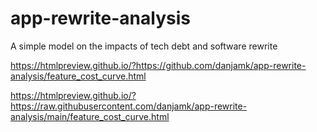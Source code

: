 # app-rewrite-analysis
A simple model on the impacts of tech debt and software rewrite

https://htmlpreview.github.io/?https://github.com/danjamk/app-rewrite-analysis/feature_cost_curve.html


https://htmlpreview.github.io/?https://raw.githubusercontent.com/danjamk/app-rewrite-analysis/main/feature_cost_curve.html



<script src="https://cdn.jsdelivr.net/npm/chart.js@3.9.1/dist/chart.min.js"></script>
<script src="https://cdnjs.cloudflare.com/ajax/libs/Chart.js/3.9.1/chart.min.js"></script>
   